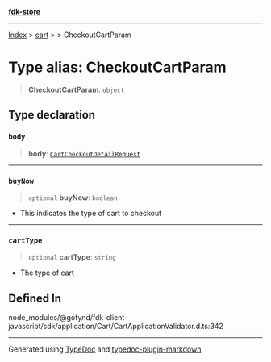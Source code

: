 [**fdk-store**](../../../README.md)
***

[Index](../../../API.md) > [cart](../../README.md) > [<internal>](../README.md) > CheckoutCartParam

# Type alias: CheckoutCartParam

> **CheckoutCartParam**: `object`

## Type declaration

### `body`

> **body**: [`CartCheckoutDetailRequest`](type-alias.CartCheckoutDetailRequest.md)

***

### `buyNow`

> `optional` **buyNow**: `boolean`

- This indicates the type of cart to checkout

***

### `cartType`

> `optional` **cartType**: `string`

- The type of cart

## Defined In

node\_modules/@gofynd/fdk-client-javascript/sdk/application/Cart/CartApplicationValidator.d.ts:342

***
Generated using [TypeDoc](https://typedoc.org/) and [typedoc-plugin-markdown](https://www.npmjs.com/package/typedoc-plugin-markdown)
